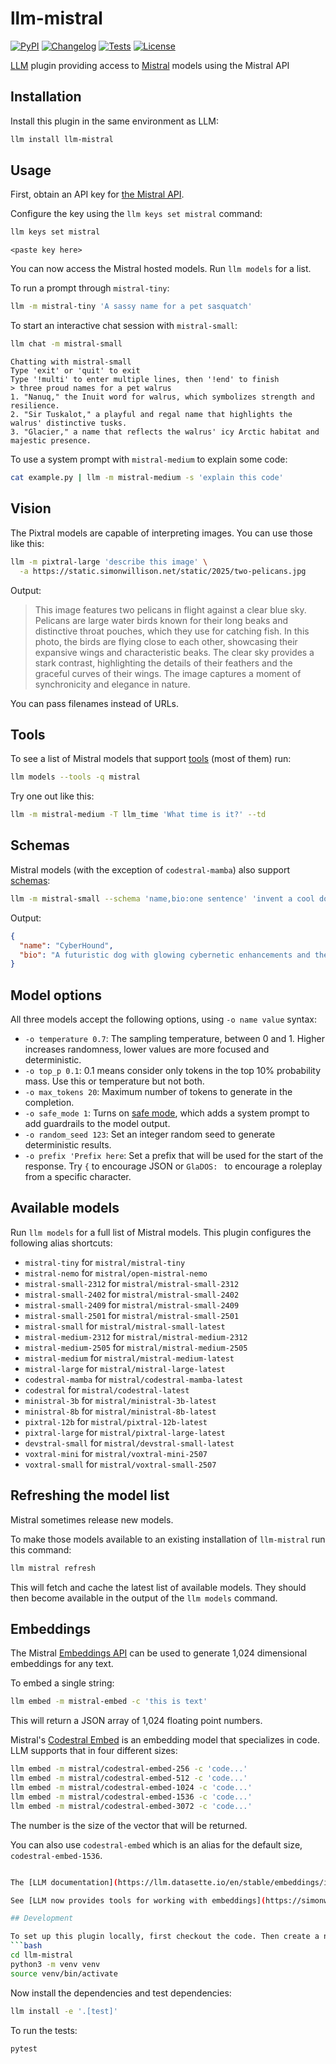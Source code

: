 # llm-mistral

[![PyPI](https://img.shields.io/pypi/v/llm-mistral.svg)](https://pypi.org/project/llm-mistral/)
[![Changelog](https://img.shields.io/github/v/release/simonw/llm-mistral?include_prereleases&label=changelog)](https://github.com/simonw/llm-mistral/releases)
[![Tests](https://github.com/simonw/llm-mistral/workflows/Test/badge.svg)](https://github.com/simonw/llm-mistral/actions?query=workflow%3ATest)
[![License](https://img.shields.io/badge/license-Apache%202.0-blue.svg)](https://github.com/simonw/llm-mistral/blob/main/LICENSE)

[LLM](https://llm.datasette.io/) plugin providing access to [Mistral](https://mistral.ai) models using the Mistral API

## Installation

Install this plugin in the same environment as LLM:
```bash
llm install llm-mistral
```
## Usage

First, obtain an API key for [the Mistral API](https://console.mistral.ai/).

Configure the key using the `llm keys set mistral` command:
```bash
llm keys set mistral
```
```
<paste key here>
```
You can now access the Mistral hosted models. Run `llm models` for a list.

To run a prompt through `mistral-tiny`:

```bash
llm -m mistral-tiny 'A sassy name for a pet sasquatch'
```
To start an interactive chat session with `mistral-small`:
```bash
llm chat -m mistral-small
```
```
Chatting with mistral-small
Type 'exit' or 'quit' to exit
Type '!multi' to enter multiple lines, then '!end' to finish
> three proud names for a pet walrus
1. "Nanuq," the Inuit word for walrus, which symbolizes strength and resilience.
2. "Sir Tuskalot," a playful and regal name that highlights the walrus' distinctive tusks.
3. "Glacier," a name that reflects the walrus' icy Arctic habitat and majestic presence.
```
To use a system prompt with `mistral-medium` to explain some code:
```bash
cat example.py | llm -m mistral-medium -s 'explain this code'
```
## Vision

The Pixtral models are capable of interpreting images. You can use those like this:

```bash
llm -m pixtral-large 'describe this image' \
  -a https://static.simonwillison.net/static/2025/two-pelicans.jpg
```
Output:

> This image features two pelicans in flight against a clear blue sky. Pelicans are large water birds known for their long beaks and distinctive throat pouches, which they use for catching fish. In this photo, the birds are flying close to each other, showcasing their expansive wings and characteristic beaks. The clear sky provides a stark contrast, highlighting the details of their feathers and the graceful curves of their wings. The image captures a moment of synchronicity and elegance in nature.

You can pass filenames instead of URLs.

## Tools

To see a list of Mistral models that support [tools](https://llm.datasette.io/en/stable/tools.html) (most of them) run:
```bash
llm models --tools -q mistral
```
Try one out like this:
```bash
llm -m mistral-medium -T llm_time 'What time is it?' --td
```
## Schemas

Mistral models (with the exception of `codestral-mamba`) also support [schemas](https://llm.datasette.io/en/stable/schemas.html):
```bash
llm -m mistral-small --schema 'name,bio:one sentence' 'invent a cool dog'
```
Output:
```json
{
  "name": "CyberHound",
  "bio": "A futuristic dog with glowing cybernetic enhancements and the ability to hack into any system."
}
```

## Model options

All three models accept the following options, using `-o name value` syntax:

- `-o temperature 0.7`: The sampling temperature, between 0 and 1. Higher increases randomness, lower values are more focused and deterministic.
- `-o top_p 0.1`: 0.1 means consider only tokens in the top 10% probability mass. Use this or temperature but not both.
- `-o max_tokens 20`: Maximum number of tokens to generate in the completion.
- `-o safe_mode 1`: Turns on [safe mode](https://docs.mistral.ai/platform/guardrailing/), which adds a system prompt to add guardrails to the model output.
- `-o random_seed 123`: Set an integer random seed to generate deterministic results.
- `-o prefix 'Prefix here`: Set a prefix that will be used for the start of the response. Try `{` to encourage JSON or `GlaDOS: ` to encourage a roleplay from a specific character.

## Available models

Run `llm models` for a full list of Mistral models. This plugin configures the following alias shortcuts:

<!-- [[[cog
import cog, json
from llm_mistral import DEFAULT_ALIASES
for model_id, alias in DEFAULT_ALIASES.items():
    cog.out(f"- `{alias}` for `{model_id}`\n")
]]] -->
- `mistral-tiny` for `mistral/mistral-tiny`
- `mistral-nemo` for `mistral/open-mistral-nemo`
- `mistral-small-2312` for `mistral/mistral-small-2312`
- `mistral-small-2402` for `mistral/mistral-small-2402`
- `mistral-small-2409` for `mistral/mistral-small-2409`
- `mistral-small-2501` for `mistral/mistral-small-2501`
- `mistral-small` for `mistral/mistral-small-latest`
- `mistral-medium-2312` for `mistral/mistral-medium-2312`
- `mistral-medium-2505` for `mistral/mistral-medium-2505`
- `mistral-medium` for `mistral/mistral-medium-latest`
- `mistral-large` for `mistral/mistral-large-latest`
- `codestral-mamba` for `mistral/codestral-mamba-latest`
- `codestral` for `mistral/codestral-latest`
- `ministral-3b` for `mistral/ministral-3b-latest`
- `ministral-8b` for `mistral/ministral-8b-latest`
- `pixtral-12b` for `mistral/pixtral-12b-latest`
- `pixtral-large` for `mistral/pixtral-large-latest`
- `devstral-small` for `mistral/devstral-small-latest`
- `voxtral-mini` for `mistral/voxtral-mini-2507`
- `voxtral-small` for `mistral/voxtral-small-2507`
<!-- [[[end]]] -->


## Refreshing the model list

Mistral sometimes release new models.

To make those models available to an existing installation of `llm-mistral` run this command:
```bash
llm mistral refresh
```
This will fetch and cache the latest list of available models. They should then become available in the output of the `llm models` command.

## Embeddings

The Mistral [Embeddings API](https://docs.mistral.ai/platform/client#embeddings) can be used to generate 1,024 dimensional embeddings for any text.

To embed a single string:

```bash
llm embed -m mistral-embed -c 'this is text'
```
This will return a JSON array of 1,024 floating point numbers.

Mistral's [Codestral Embed](https://mistral.ai/news/codestral-embed) is an embedding model that specializes in code. LLM supports that in four different sizes:

```bash
llm embed -m mistral/codestral-embed-256 -c 'code...'
llm embed -m mistral/codestral-embed-512 -c 'code...'
llm embed -m mistral/codestral-embed-1024 -c 'code...'
llm embed -m mistral/codestral-embed-1536 -c 'code...'
llm embed -m mistral/codestral-embed-3072 -c 'code...'
```
The number is the size of the vector that will be returned.

You can also use `codestral-embed` which is an alias for the default size, `codestral-embed-1536`.

```bash

The [LLM documentation](https://llm.datasette.io/en/stable/embeddings/index.html) has more, including how to embed in bulk and store the results in a SQLite database.

See [LLM now provides tools for working with embeddings](https://simonwillison.net/2023/Sep/4/llm-embeddings/) and [Embeddings: What they are and why they matter](https://simonwillison.net/2023/Oct/23/embeddings/) for more about embeddings.

## Development

To set up this plugin locally, first checkout the code. Then create a new virtual environment:
```bash
cd llm-mistral
python3 -m venv venv
source venv/bin/activate
```
Now install the dependencies and test dependencies:
```bash
llm install -e '.[test]'
```
To run the tests:
```bash
pytest
```
